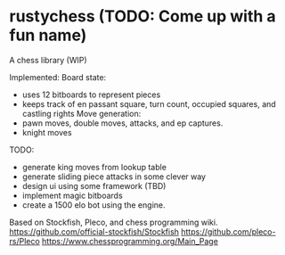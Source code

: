 # rustychess (TODO: Come up with a fun name)

A chess library (WIP)

Implemented:
Board state:
  - uses 12 bitboards to represent pieces
  - keeps track of en passant square, turn count, occupied squares, and castling rights
Move generation:
  - pawn moves, double moves, attacks, and ep captures.
  - knight moves

TODO:
  - generate king moves from lookup table
  - generate sliding piece attacks in some clever way
  - design ui using some framework (TBD)
  - implement magic bitboards
  - create a 1500 elo bot using the engine.

Based on Stockfish, Pleco, and chess programming wiki.
https://github.com/official-stockfish/Stockfish
https://github.com/pleco-rs/Pleco
https://www.chessprogramming.org/Main_Page
